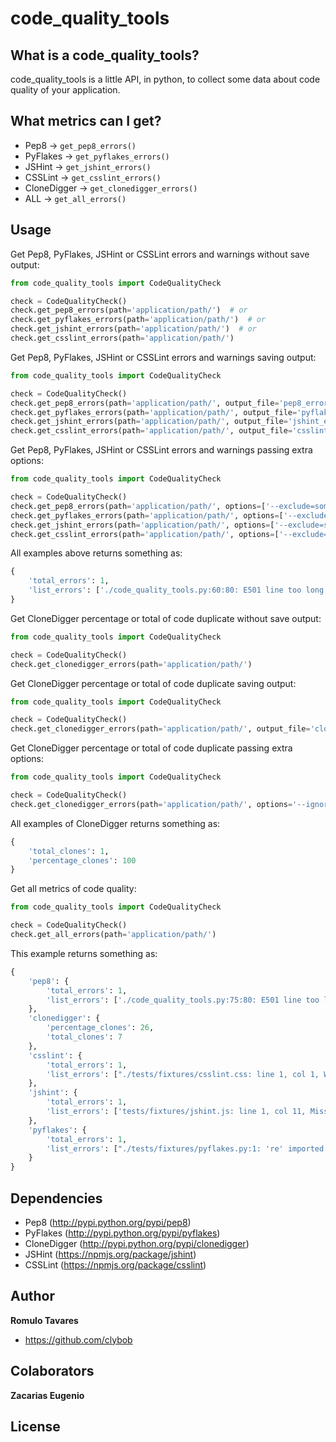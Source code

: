 code_quality_tools
==================

What is a code_quality_tools?
-----------------------------

code_quality_tools is a little API, in python, to collect some data about code quality of your application.


What metrics can I get?
-----------------------

+ Pep8 -> ```get_pep8_errors()```
+ PyFlakes -> ```get_pyflakes_errors()```
+ JSHint -> ```get_jshint_errors()```
+ CSSLint -> ```get_csslint_errors()```
+ CloneDigger -> ```get_clonedigger_errors()```
+ ALL -> ```get_all_errors()```


Usage
-----

Get Pep8, PyFlakes, JSHint or CSSLint errors and warnings without save output:
``` python
from code_quality_tools import CodeQualityCheck

check = CodeQualityCheck()
check.get_pep8_errors(path='application/path/')  # or
check.get_pyflakes_errors(path='application/path/')  # or
check.get_jshint_errors(path='application/path/')  # or
check.get_csslint_errors(path='application/path/')
```

Get Pep8, PyFlakes, JSHint or CSSLint errors and warnings saving output:
``` python
from code_quality_tools import CodeQualityCheck

check = CodeQualityCheck()
check.get_pep8_errors(path='application/path/', output_file='pep8_errors.txt')  # or
check.get_pyflakes_errors(path='application/path/', output_file='pyflakes_errors.txt')  # or
check.get_jshint_errors(path='application/path/', output_file='jshint_errors.txt')  # or
check.get_csslint_errors(path='application/path/', output_file='csslint_errors.txt')
```

Get Pep8, PyFlakes, JSHint or CSSLint errors and warnings passing extra options:
``` python
from code_quality_tools import CodeQualityCheck

check = CodeQualityCheck()
check.get_pep8_errors(path='application/path/', options=['--exclude=some/path/'])  # or
check.get_pyflakes_errors(path='application/path/', options=['--exclude=some/path/'])  # or
check.get_jshint_errors(path='application/path/', options=['--exclude=some/path/'])  # or
check.get_csslint_errors(path='application/path/', options=['--exclude=some/path/'])
```

All examples above returns something as:
``` python
{
    'total_errors': 1,
    'list_errors': ['./code_quality_tools.py:60:80: E501 line too long (98 characters)']
}
```

Get CloneDigger percentage or total of code duplicate without save output:
``` python
from code_quality_tools import CodeQualityCheck

check = CodeQualityCheck()
check.get_clonedigger_errors(path='application/path/')
```

Get CloneDigger percentage or total of code duplicate saving output:
``` python
from code_quality_tools import CodeQualityCheck

check = CodeQualityCheck()
check.get_clonedigger_errors(path='application/path/', output_file='clonedigger_statistics.html')
```

Get CloneDigger percentage or total of code duplicate passing extra options:
``` python
from code_quality_tools import CodeQualityCheck

check = CodeQualityCheck()
check.get_clonedigger_errors(path='application/path/', options='--ignore-dir=some/path/')
```

All examples of CloneDigger returns something as:
``` python
{
    'total_clones': 1,
    'percentage_clones': 100
}
```

Get all metrics of code quality:
``` python
from code_quality_tools import CodeQualityCheck

check = CodeQualityCheck()
check.get_all_errors(path='application/path/')
```

This example returns something as:
``` python
{
    'pep8': {
        'total_errors': 1, 
        'list_errors': ['./code_quality_tools.py:75:80: E501 line too long (98 characters)']
    }, 
    'clonedigger': {
        'percentage_clones': 26,
        'total_clones': 7
    },
    'csslint': {
        'total_errors': 1,
        'list_errors': ["./tests/fixtures/csslint.css: line 1, col 1, Warning - Don't use IDs in selectors."]
    },
    'jshint': {
        'total_errors': 1,
        'list_errors': ['tests/fixtures/jshint.js: line 1, col 11, Missing semicolon.']
    },
    'pyflakes': {
        'total_errors': 1,
        'list_errors': ["./tests/fixtures/pyflakes.py:1: 're' imported but unused"]
    }
}
```

Dependencies
------------

- Pep8 (http://pypi.python.org/pypi/pep8)
- PyFlakes (http://pypi.python.org/pypi/pyflakes)
- CloneDigger (http://pypi.python.org/pypi/clonedigger)
- JSHint (https://npmjs.org/package/jshint)
- CSSLint (https://npmjs.org/package/csslint)


Author
------

**Romulo Tavares**

- https://github.com/clybob


Colaborators
------------

**Zacarias Eugenio**


License
-------

